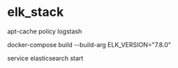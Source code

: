 # elk_stack

apt-cache policy logstash

docker-compose build --build-arg ELK_VERSION="7.8.0"

service elasticsearch start
